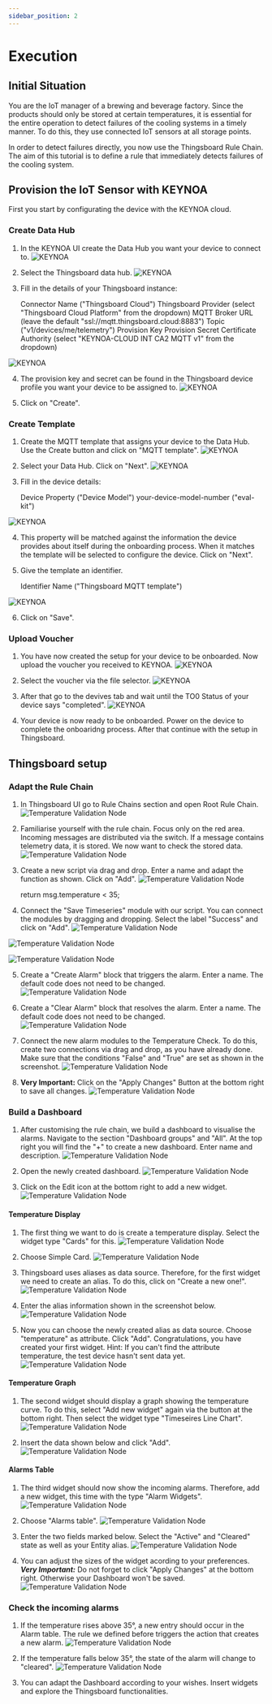 ```yaml
---
sidebar_position: 2
---
```


# Execution


## Initial Situation

You are the IoT manager of a brewing and beverage factory. 
Since the products should only be stored at certain temperatures, it is essential for the entire operation to detect failures of the cooling systems in a timely manner. 
To do this, they use connected IoT sensors at all storage points. 

In order to detect failures directly, you now use the Thingsboard Rule Chain. 
The aim of this tutorial is to define a rule that immediately detects failures of the cooling system. 


## Provision the IoT Sensor with KEYNOA

First you start by configurating the device with the KEYNOA cloud.
### Create Data Hub
1. In the KEYNOA UI create the Data Hub you want your device to connect to.
![KEYNOA](/img/KEYNOA/Dashboard.png)

2. Select the Thingsboard data hub.
![KEYNOA](/img/KEYNOA/Thingsboard/Data-Hub.png)

3. Fill in the details of your Thingsboard instance:


    Connector Name ("Thingsboard Cloud")
    Thingsboard Provider (select "Thingsboard Cloud Platform" from the dropdown)
    MQTT Broker URL (leave the default "ssl://mqtt.thingsboard.cloud:8883")
    Topic ("v1/devices/me/telemetry")
    Provision Key
    Provision Secret
    Certificate Authority (select "KEYNOA-CLOUD INT CA2 MQTT v1" from the dropdown)

![KEYNOA](/img/KEYNOA/Thingsboard/Data-Hub-details.png)

4. The provision key and secret can be found in the Thingsboard device profile you want your device to be assigned to.
![KEYNOA](/img/KEYNOA/Thingsboard/Device-Credentials.png)

5. Click on "Create".
### Create Template
1. Create the MQTT template that assigns your device to the Data Hub.
Use the Create button and click on "MQTT template".
![KEYNOA](/img/KEYNOA/Dashboard.png)

2. Select your Data Hub. Click on "Next".
![KEYNOA](/img/KEYNOA/Thingsboard/MQTT-template-1.png)

3. Fill in the device details:


    Device Property ("Device Model")
    your-device-model-number ("eval-kit")

![KEYNOA](/img/KEYNOA/MQTT-template-2.png)

4. This property will be matched against the information the device provides about itself during the onboarding process. When it matches the template will be selected to configure the device. Click on "Next".
5. Give the template an identifier.


    Identifier Name ("Thingsboard MQTT template")

![KEYNOA](/img/KEYNOA/MQTT-template-3.png)

6. Click on "Save".
### Upload Voucher
1. You have now created the setup for your device to be onboarded. Now upload the voucher you received to KEYNOA.
![KEYNOA](/img/KEYNOA/upload-voucher.png)

2. Select the voucher via the file selector.
![KEYNOA](/img/KEYNOA/upload-voucher-2.png)

3. After that go to the devives tab and wait until the TO0 Status of your device says "completed".
![KEYNOA](/img/KEYNOA/TO0.png)

4. Your device is now ready to be onboarded. Power on the device to complete the onboaridng process. After that continue with the setup in Thingsboard.

## Thingsboard setup
### Adapt the Rule Chain
1. In Thingsboard UI go to Rule Chains section and open Root Rule Chain.
![Temperature Validation Node](/img/tb/1.png)

2. Familiarise yourself with the rule chain. Focus only on the red area. Incoming messages are distributed via the switch. If a message contains telemetry data, it is stored. We now want to check the stored data.
![Temperature Validation Node](/img/tb/2.png)

3. Create a new script via drag and drop. Enter a name and adapt the function as shown. Click on "Add".
![Temperature Validation Node](/img/tb/3.png)


	return msg.temperature < 35;
	
4. Connect the "Save Timeseries" module with our script. You can connect the modules by dragging and dropping. Select the label "Success" and click on "Add".
![Temperature Validation Node](/img/tb/4.png)

![Temperature Validation Node](/img/tb/5.png)

![Temperature Validation Node](/img/tb/6.png)

5. Create a "Create Alarm" block that triggers the alarm. Enter a name. The default code does not need to be changed.
![Temperature Validation Node](/img/tb/7.png)

6. Create a "Clear Alarm" block that resolves the alarm. Enter a name. The default code does not need to be changed.
![Temperature Validation Node](/img/tb/8.png)

7. Connect the new alarm modules to the Temperature Check. To do this, create two connections via drag and drop, as you have already done. Make sure that the conditions "False" and "True" are set as shown in the screenshot.
![Temperature Validation Node](/img/tb/9.png)

8. **Very Important:** Click on the "Apply Changes" Button at the bottom right to save all changes.
![Temperature Validation Node](/img/tb/10.png)

### Build a Dashboard

1. After customising the rule chain, we build a dashboard to visualise the alarms. Navigate to the section "Dashboard groups" and "All". At the top right you will find the "+" to create a new dashboard. Enter name and description.
![Temperature Validation Node](/img/tb/11.png)

2. Open the newly created dashboard.
![Temperature Validation Node](/img/tb/12.png)

3. Click on the Edit icon at the bottom right to add a new widget.
![Temperature Validation Node](/img/tb/13.png)


#### Temperature Display
1. The first thing we want to do is create a temperature display. Select the widget type "Cards" for this.
![Temperature Validation Node](/img/tb/14.png)

2. Choose Simple Card.
![Temperature Validation Node](/img/tb/15.png)

3. Thingsboard uses aliases as data source. Therefore, for the first widget we need to create an alias. To do this, click on "Create a new one!".
![Temperature Validation Node](/img/tb/16.png)

4. Enter the alias information shown in the screenshot below.
![Temperature Validation Node](/img/tb/17.png)

5. Now you can choose the newly created alias as data source. Choose "temperature" as attribute. Click "Add". 
Congratulations, you have created your first widget.
Hint: If you can't find the attribute temperature, the test device hasn't sent data yet. 
![Temperature Validation Node](/img/tb/18.png)

#### Temperature Graph
1. The second widget should display a graph showing the temperature curve. To do this, select "Add new widget" again via the button at the bottom right. Then select the widget type "Timeseires Line Chart".
![Temperature Validation Node](/img/tb/19.png)

2. Insert the data shown below and click "Add".
![Temperature Validation Node](/img/tb/20.png)

#### Alarms Table
1. The third widget should now show the incoming alarms. Therefore, add a new widget, this time with the type "Alarm Widgets".
![Temperature Validation Node](/img/tb/21.png)

2. Choose "Alarms table".
![Temperature Validation Node](/img/tb/22.png)

3. Enter the two fields marked below. Select the "Active" and "Cleared" state as well as your Entity alias.
![Temperature Validation Node](/img/tb/23.png)

4. You can adjust the sizes of the widget acording to your preferences. ***Very Important:*** Do not forget to click "Apply Changes" at the bottom right. Otherwise your Dashboard won't be saved.
![Temperature Validation Node](/img/tb/24.png)

### Check the incoming alarms
1. If the temperature rises above 35°, a new entry should occur in the Alarm table. The rule we defined before triggers the action that creates a new alarm.
![Temperature Validation Node](/img/tb/25.png)

2. If the temperature falls below 35°, the state of the alarm will change to "cleared".
![Temperature Validation Node](/img/tb/26.png)

3. You can adapt the Dashboard according to your wishes. Insert widgets and explore the Thingsboard functionalities. 